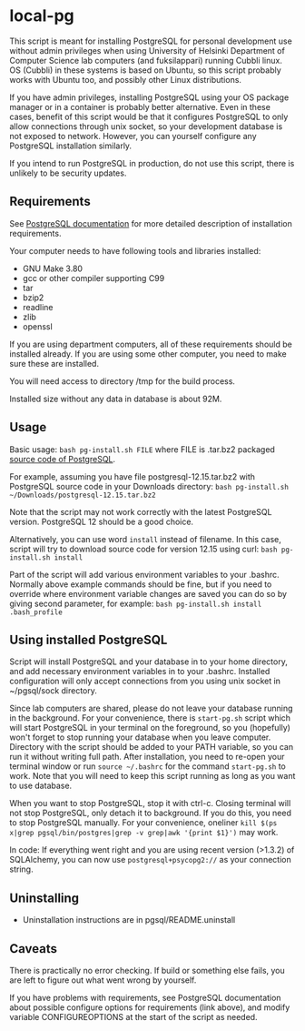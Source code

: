 # local-pg

This script is meant for installing PostgreSQL for personal development use without admin privileges when using University of Helsinki Department of Computer Science lab computers (and fuksilappari) running Cubbli linux.
OS (Cubbli) in these systems is based on Ubuntu, so this script probably works with Ubuntu too, and possibly other Linux distributions.

If you have admin privileges, installing PostgreSQL using your OS package manager or in a container is probably better alternative. Even in these cases, benefit of this script would be that it configures PostgreSQL to only allow connections through unix socket, so your development database is not exposed to network. However, you can yourself configure any PostgreSQL installation similarly.

If you intend to run PostgreSQL in production, do not use this script, there is unlikely to be security updates.


## Requirements

See [PostgreSQL documentation](https://www.postgresql.org/docs/12/install-requirements.html) for more detailed description of installation requirements.

Your computer needs to have following tools and libraries installed:

- GNU Make 3.80
- gcc or other compiler supporting C99
- tar
- bzip2
- readline
- zlib
- openssl

If you are using department computers, all of these requirements should be installed already. If you are using some other computer, you need to make sure these are installed.

You will need access to directory /tmp for the build process.

Installed size without any data in database is about 92M.


## Usage

Basic usage: `bash pg-install.sh FILE` where FILE is .tar.bz2 packaged [source code of PostgreSQL](https://www.postgresql.org/ftp/source/).

For example, assuming you have file postgresql-12.15.tar.bz2 with PostgreSQL source code in your Downloads directory:
`bash pg-install.sh ~/Downloads/postgresql-12.15.tar.bz2`

Note that the script may not work correctly with the latest PostgreSQL version. PostgreSQL 12 should be a good choice.

Alternatively, you can use word `install` instead of filename. In this case, script will try to download source code for version 12.15 using curl:
`bash pg-install.sh install`

Part of the script will add various environment variables to your .bashrc. Normally above example commands should be fine, but if you need to override where environment variable changes are saved you can do so by giving second parameter, for example:
`bash pg-install.sh install .bash_profile`


## Using installed PostgreSQL

Script will install PostgreSQL and your database in to your home directory, and add necessary environment variables in to your .bashrc. Installed configuration will only accept connections from you using unix socket in ~/pgsql/sock directory.

Since lab computers are shared, please do not leave your database running in the background. For your convenience, there is `start-pg.sh` script which will start PostgreSQL in your terminal on the foreground, so you (hopefully) won't forget to stop running your database when you leave computer. Directory with the script should be added to your PATH variable, so you can run it without writing full path. After installation, you need to re-open your terminal window or run `source ~/.bashrc` for the command `start-pg.sh` to work. Note that you will need to keep this script running as long as you want to use database.

When you want to stop PostgreSQL, stop it with ctrl-c. Closing terminal will not stop PostgreSQL, only detach it to background. If you do this, you need to stop PostgreSQL manually. For your convenience, oneliner `kill $(ps x|grep pgsql/bin/postgres|grep -v grep|awk '{print $1}')` may work.

In code: If everything went right and you are using recent version (>1.3.2) of SQLAlchemy, you can now use `postgresql+psycopg2://` as your connection string.


## Uninstalling

- Uninstallation instructions are in pgsql/README.uninstall


## Caveats

There is practically no error checking. If build or something else fails, you are left to figure out what went wrong by yourself.

If you have problems with requirements, see PostgreSQL documentation about possible configure options for requirements (link above), and modify variable CONFIGUREOPTIONS at the start of the script as needed.
